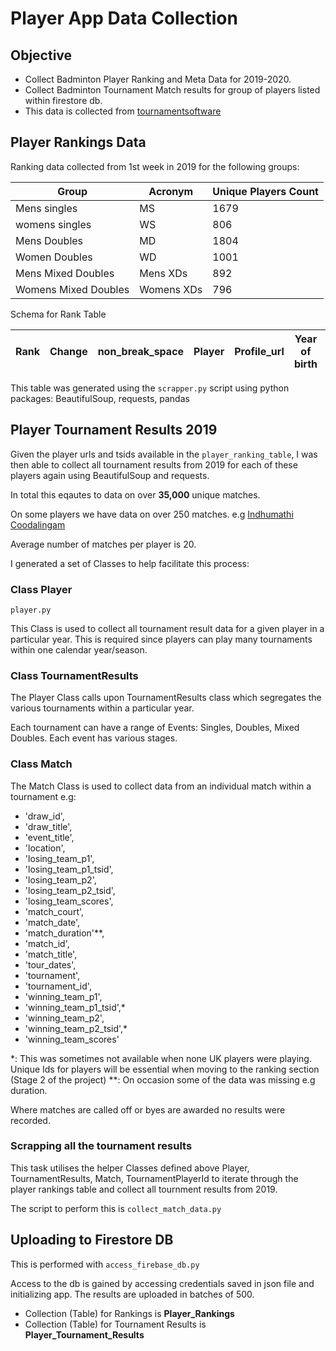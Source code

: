 # Player App Data Collection

## Objective
- Collect Badminton Player Ranking and Meta Data for 2019-2020.
- Collect Badminton Tournament Match results for group of players listed within firestore db.
- This data is collected from [tournamentsoftware](https://be.tournamentsoftware.com/ranking/ranking.aspx?rid=87)

## Player Rankings Data
Ranking data collected from 1st week in 2019 for the following groups:


|Group| Acronym |	Unique Players Count |
|---|---|---|
|Mens singles	| MS	    |1679 |
|womens singles |	WS	  |806 |
|Mens Doubles	| MD	    |1804 |
|Women Doubles|	WD	    |1001 |
|Mens Mixed Doubles |	Mens XDs |	892 |
|Womens Mixed Doubles |	Womens XDs	| 796 |

Schema for Rank Table

| Rank | Change | non_break_space | Player | Profile_url | Year of birth | Points | Total points | County | Tournaments | tsid | Region |
| ---|---|---|---|---|---|---|---|---|---|---|---|

This table was generated using the `scrapper.py` script using python packages: BeautifulSoup, requests, pandas

## Player Tournament Results 2019
Given the player urls and tsids available in the `player_ranking_table`,  I was then able to collect all tournament results from 2019 for each of these players again using BeautifulSoup and requests. 

In total this eqautes to data on over **35,000** unique matches. 

On some players we have data on over 250 matches. e.g [Indhumathi Coodalingam](https://be.tournamentsoftware.com/player-profile/5b29148a-2411-4796-bd60-63e2fe7a4415)

Average number of matches per player is 20.

I generated a set of Classes to help facilitate this process:

### Class Player
`player.py`

This Class is used to collect all tournament result data for a given player in a particular year. This is required since players can play many tournaments within one calendar year/season.

### Class TournamentResults
The Player Class calls upon TournamentResults class which segregates the various tournaments within a particular year.

Each tournament can have a range of Events: Singles, Doubles, Mixed Doubles. Each event has various stages.

### Class Match
The Match Class is used to collect data from an individual match within a tournament e.g:

- 'draw_id',
- 'draw_title',
- 'event_title',
- 'location',
- 'losing_team_p1',
- 'losing_team_p1_tsid',
- 'losing_team_p2',
- 'losing_team_p2_tsid',
- 'losing_team_scores',
- 'match_court',
- 'match_date',
- 'match_duration'**,
- 'match_id',
- 'match_title',
- 'tour_dates',
- 'tournament',
- 'tournament_id',
- 'winning_team_p1',
- 'winning_team_p1_tsid',*
- 'winning_team_p2',
- 'winning_team_p2_tsid',*
- 'winning_team_scores'

\*: This was sometimes not available when none UK players were playing. Unique Ids for players will be essential when moving to the ranking section (Stage 2 of the project)
\**: On occasion some of the data was missing e.g duration.

Where matches are called off or byes are awarded no results were recorded.

### Scrapping all the tournament results
This task utilises the helper Classes defined above Player, TournamentResults, Match, TournamentPlayerId to iterate through the player rankings table and collect all tournment results from 2019.

The script to perform this is `collect_match_data.py`

## Uploading to Firestore DB
This is performed with `access_firebase_db.py`

Access to the db is gained by accessing credentials saved in json file and initializing app. The results are uploaded in batches of 500.

- Collection (Table) for Rankings is **Player_Rankings**
- Collection (Table) for Tournament Results is **Player_Tournament_Results**

